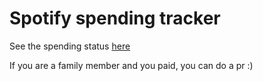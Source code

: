 Spotify spending tracker
========================

See the spending status  [here](https://siuvdlec.github.io/spotify-spending-tracker/)

If you are a family member and you paid, you can do a pr :)

